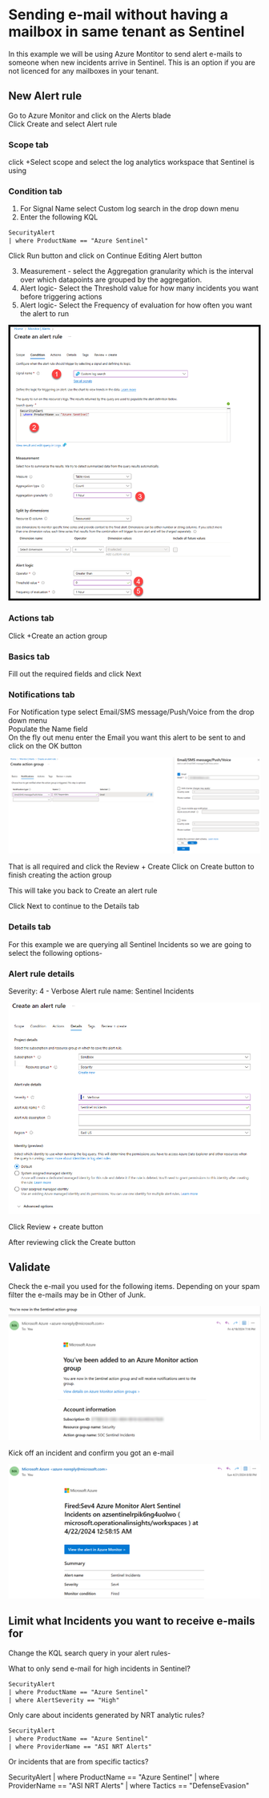 # Sending e-mail without having a mailbox in same tenant as Sentinel

In this example we will be using Azure Montitor to send alert e-mails to someone when new incidents arrive in Sentinel. This is an option if you are not licenced for any mailboxes in your tenant.

## New Alert rule
Go to Azure Monitor and click on the Alerts blade </br>
Click Create and select Alert rule

### Scope tab

click +Select scope and select the log analytics workspace that Sentinel is using

### Condition tab

1. For Signal Name select Custom log search in the drop down menu
2. Enter the following KQL

```kusto
SecurityAlert
| where ProductName == "Azure Sentinel"
```
Click Run button and click on Continue Editing Alert button

3. Measurement - select the Aggregation granularity which is the interval over which datapoints are grouped by the aggregation.
4. Alert logic- Select the Threshold value for how many incidents you want before triggering actions
5. Alert logic- Select the Frequency of evaluation for how often you want the alert to run

![actiongroup](images/SendEmailWithoutMailboxSentinel-1.png)

### Actions tab

Click +Create an action group

### Basics tab 
Fill out the required fields and click Next

### Notifications tab

For Notification type select Email/SMS message/Push/Voice from the drop down menu  </br>
Populate the Name field  </br>
On the fly out menu enter the Email you want this alert to be sent to and click on the OK button  </br>

![actiongroup](images/SendEmailWithoutMailboxSentinel-2.png)

That is all required and click the Review + Create
Click on Create button to finish creating the action group

This will take you back to Create an alert rule

Click Next to continue to the Details tab

### Details tab

For this example we are querying all Sentinel Incidents so we are going to select the following options-

### Alert rule details
Severity: 4 - Verbose
Alert rule name: Sentinel Incidents


![actionruledetails](images/SendEmailWithoutMailboxSentinel-3.png)

Click Review + create button

After reviewing click the Create button


## Validate

Check the e-mail you used for the following items.  Depending on your spam filter the e-mails may be in Other of Junk.

![e-mail](images/SendEmailWithoutMailboxSentinel-4.png)

Kick off an incident and confirm you got an e-mail

![e-mail](images/SendEmailWithoutMailboxSentinel-5.png)


## Limit what Incidents you want to receive e-mails for

Change the KQL search query in your alert rules-

What to only send e-mail for high incidents in Sentinel?

```kusto
SecurityAlert
| where ProductName == "Azure Sentinel"
| where AlertSeverity == "High"
```

Only care about incidents generated by NRT analytic rules?

```kusto
SecurityAlert
| where ProductName == "Azure Sentinel"
| where ProviderName == "ASI NRT Alerts"
```

Or incidents that are from specific tactics?

SecurityAlert
| where ProductName == "Azure Sentinel"
| where ProviderName == "ASI NRT Alerts"
| where Tactics == "DefenseEvasion"

